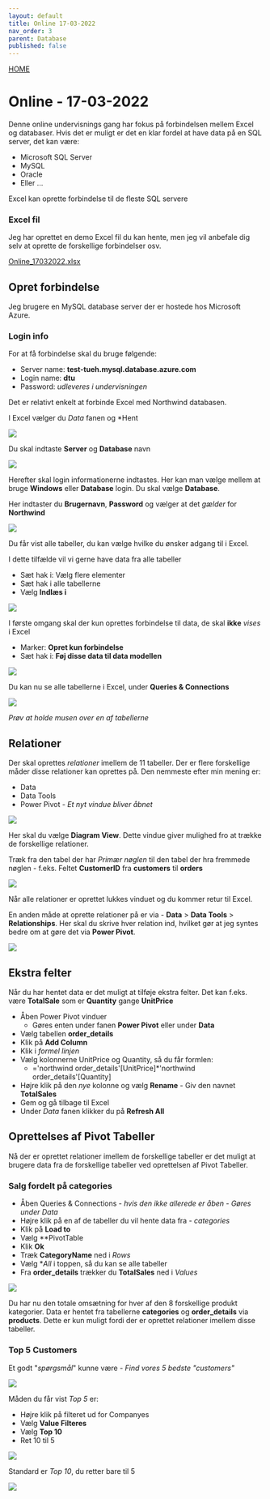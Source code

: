 ```yaml
---
layout: default
title: Online 17-03-2022
nav_order: 3
parent: Database
published: false
---
```

[HOME](../README.md)

# Online - 17-03-2022
Denne online undervisnings gang har fokus på forbindelsen mellem Excel og databaser. Hvis det er muligt er det en klar fordel at have data på en SQL server, det kan være:

- Microsoft SQL Server
- MySQL
- Oracle
- Eller ...

Excel kan oprette forbindelse til de fleste SQL servere

[](./image/Excel_Database_0.jpg)

### Excel fil
Jeg har oprettet en demo Excel fil du kan hente, men jeg vil anbefale dig selv at oprette de forskellige forbindelser osv.

[Online_17032022.xlsx](../filer/Online_17032022.xlsx)

## Opret forbindelse
Jeg brugere en MySQL database server der er hostede hos Microsoft Azure.

### Login info
For at få forbindelse skal du bruge følgende:

- Server name: **test-tueh.mysql.database.azure.com**
- Login name: **dtu**
- Password: *udleveres i undervisningen*

Det er relativt enkelt at forbinde Excel med Northwind databasen.

I Excel vælger du *Data* fanen og *Hent

![](./image/Excel_Database_1.jpg)

Du skal indtaste **Server** og **Database** navn

![](./image/Excel_Database_2.jpg)

Herefter skal login informationerne indtastes. Her kan man vælge mellem at bruge **Windows** eller **Database** login. Du skal vælge **Database**.

Her indtaster du **Brugernavn**, **Password** og vælger at det *gælder* for **Northwind**

![](./image/Excel_Database_3.jpg)

Du får vist alle tabeller, du kan vælge hvilke du ønsker adgang til i Excel.

I dette tilfælde vil vi gerne have data fra alle tabeller

- Sæt hak i: Vælg flere elementer
- Sæt hak  i alle tabellerne
- Vælg **Indlæs i**

![](./image/Excel_Database_4.jpg)

I første omgang skal der kun oprettes forbindelse til data, de skal **ikke** *vises* i Excel

- Marker: **Opret kun forbindelse**
- Sæt hak i: **Føj disse data til data modellen**

![](./image/Excel_Database_5.jpg)

Du kan nu se alle tabellerne i Excel, under **Queries & Connections**

![](./image/Excel_Database_6.jpg)

*Prøv at holde musen over en af tabellerne*

## Relationer
Der skal oprettes *relationer* imellem de 11 tabeller. Der er flere forskellige måder disse relationer kan oprettes på. Den nemmeste efter min mening er:

- Data
- Data Tools
- Power Pivot - *Et nyt vindue bliver åbnet*

![](./image/Excel_Database_7.jpg)

Her skal du vælge **Diagram View**. Dette vindue giver mulighed fro at trække de forskellige relationer.

Træk fra den tabel der har *Primær nøglen* til den tabel der hra fremmede nøglen - f.eks. Feltet **CustomerID** fra **customers** til **orders**

![](./image/Excel_Database_8.jpg)

Når alle relationer er oprettet lukkes vinduet og du kommer retur til Excel.

En anden måde at oprette relationer på er via - **Data** > **Data Tools** > **Relationships**. Her skal du skrive hver relation ind, hvilket gør at jeg syntes bedre om at gøre det via **Power Pivot**.

![](./image/Excel_Database_9.jpg)

## Ekstra felter
Når du har hentet data er det muligt at tilføje ekstra felter. Det kan f.eks. være **TotalSale** som er **Quantity** gange **UnitPrice**

- Åben Power Pivot vinduer
    - Gøres enten under fanen **Power Pivot** eller under **Data**
- Vælg tabellen **order_details**
- Klik på **Add Column**
- Klik i *formel linjen*
- Vælg kolonnerne UnitPrice og Quantity, så du får formlen:
    - ='northwind order_details'[UnitPrice]*'northwind order_details'[Quantity]
- Højre klik på den *nye* kolonne og vælg **Rename** - Giv den navnet **TotalSales**
- Gem og gå tilbage til Excel
- Under *Data* fanen klikker du på **Refresh All**

## Oprettelses af Pivot Tabeller
Nå der er oprettet relationer imellem de forskellige tabeller er det muligt at brugere data fra de forskellige tabeller ved oprettelsen af Pivot Tabeller.


### Salg fordelt på categories
- Åben Queries & Connections - *hvis den ikke allerede er åben - Gøres under Data*
- Højre klik på en af de tabeller du vil hente data fra - *categories*
- Klik på **Load to**
- Vælg **PivotTable
- Klik **Ok**
- Træk **CategoryName** ned i *Rows*
- Vælg **All* i toppen, så du kan se alle tabeller
- Fra **order_details** trækker du **TotalSales** ned i *Values*

![](./image/Excel_Database_10.jpg)

Du har nu den totale omsætning for hver af den 8 forskellige produkt kategorier. Data er hentet fra tabellerne **categories** og **order_details** via **products**. Dette er kun muligt fordi der er oprettet relationer imellem disse tabeller.

### Top 5 Customers
Et godt "*spørgsmål*" kunne være - *Find vores 5 bedste "customers"*

![](./image/Excel_Database_11.jpg)

Måden du får vist *Top 5* er:

- Højre klik på filteret ud for Companyes
- Vælg **Value Filteres**
- Vælg **Top 10**
- Ret 10 til 5

![](./image/Excel_Database_12.jpg)

Standard er *Top 10*, du retter bare til 5

![](./image/Excel_Database_13.jpg)
